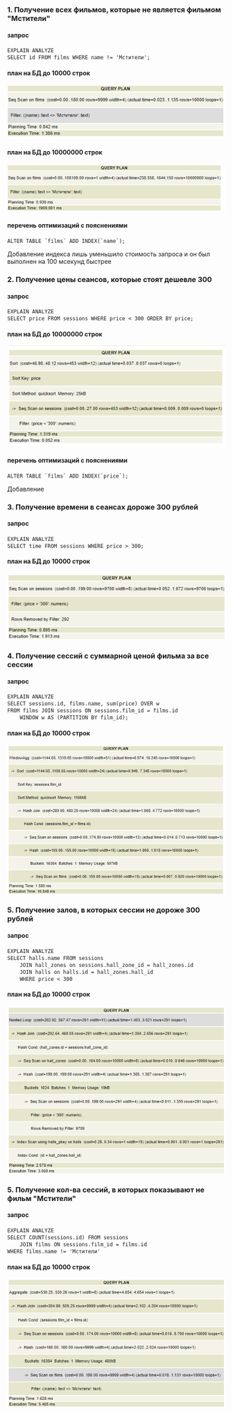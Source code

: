 ### 1. Получение всех фильмов, которые не является фильмом "Мстители"
#### запрос
```
EXPLAIN ANALYZE
SELECT id FROM films WHERE name != 'Мстители';
```

#### план на БД до 10000 строк
![alt text](md_screenshots/1_10000.png)

#### план на БД до 10000000 строк
![alt text](md_screenshots/1_10000000.png)

#### перечень оптимизаций с пояснениями
```
ALTER TABLE `films` ADD INDEX(`name`);
```
Добавление индекса лишь уменьшило стоимость запроса и он был выполнен на 100 мсекунд быстрее

### 2. Получение цены сеансов, которые стоят дешевле 300
#### запрос
```
EXPLAIN ANALYZE
SELECT price FROM sessions WHERE price < 300 ORDER BY price;
```

#### план на БД до 10000000 строк
![alt text](md_screenshots/2_10000000.png)

#### перечень оптимизаций с пояснениями
```
ALTER TABLE `films` ADD INDEX(`price`);
```
Добавление 

### 3. Получение времени в сеансах дороже 300 рублей
#### запрос
```
EXPLAIN ANALYZE 
SELECT time FROM sessions WHERE price > 300;
```

#### план на БД до 10000 строк
![alt text](md_screenshots/3_10000.png)

### 4. Получение сессий с суммарной ценой фильма за все сессии
#### запрос
```
EXPLAIN ANALYZE 
SELECT sessions.id, films.name, sum(price) OVER w
FROM films JOIN sessions ON sessions.film_id = films.id
    WINDOW w AS (PARTITION BY film_id);
```

#### план на БД до 10000 строк
![alt text](md_screenshots/4_10000.png)

### 5. Получение залов, в которых сессии не дороже 300 рублей
#### запрос
```
EXPLAIN ANALYZE 
SELECT halls.name FROM sessions
    JOIN hall_zones on sessions.hall_zone_id = hall_zones.id
    JOIN halls on halls.id = hall_zones.hall_id
    WHERE price < 300
```

#### план на БД до 10000 строк
![alt text](md_screenshots/5_10000.png)

### 5. Получение кол-ва сессий, в которых показывают не фильм "Мстители"
#### запрос
```
EXPLAIN ANALYZE 
SELECT COUNT(sessions.id) FROM sessions
    JOIN films ON sessions.film_id = films.id
WHERE films.name != 'Мстители'
```

#### план на БД до 10000 строк
![alt text](md_screenshots/6_10000.png)
